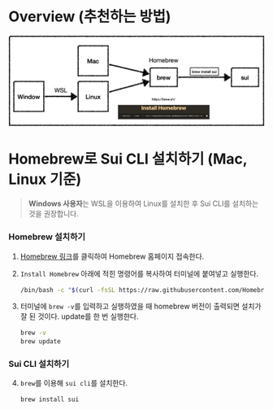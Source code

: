 # Overview (추천하는 방법)

![Sui CLI Installation Overview Structure](/images/sui-cli-overview.png)

# Homebrew로 Sui CLI 설치하기 (Mac, Linux 기준)

> **Windows 사용자**는 WSL을 이용하여 Linux를 설치한 후 Sui CLI를 설치하는 것을 권장합니다.

### Homebrew 설치하기

1. [Homebrew 링크](https://brew.sh/)를 클릭하여 Homebrew 홈페이지 접속한다.
2. `Install Homebrew` 아래에 적힌 명령어를 복사하여 터미널에 붙여넣고 실행한다.
   ```bash
   /bin/bash -c "$(curl -fsSL https://raw.githubusercontent.com/Homebrew/install/HEAD/install.sh)"
   ```
3. 터미널에 `brew -v`를 입력하고 실행하였을 때 homebrew 버전이 출력되면 설치가 잘 된 것이다. update를 한 번 실행한다.

   ```bash
   brew -v
   brew update
   ```

### Sui CLI 설치하기

4. `brew`를 이용해 `sui cli`를 설치한다.

   ```bash
   brew install sui
   ```
